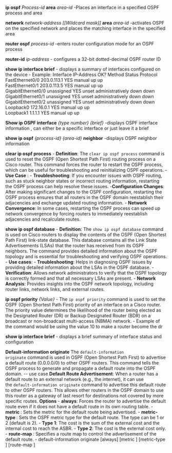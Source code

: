 **ip ospf** *Process-id* **area** *area-id*
	-Places an interface in a specified OSPF process and area
	
**network** *network-address*  *[[Wildcard mask]]*  **area** *area-id*
	-activates OSPF on the specified network and places the matching interface in the specified area
	
**router ospf** *process-id*
	-enters router configuration mode for an OSPF process
	
**router-id** *ip-address*
	-  configures a 32-bit dotted-decimal OSPF router ID

**show ip interface brief**
	-  displays a summary of interfaces configured on the device
		- Example:
			Interface IP-Address OK? Method Status Protocol  
			FastEthernet0/0 203.0.113.1 YES manual up up  
			FastEthernet0/1 203.0.113.5 YES manual up up  
			GigabitEthernet0/0 unassigned YES unset administratively down down  
			GigabitEthernet0/1 unassigned YES unset administratively down down  
			GigabitEthernet0/2 unassigned YES unset administratively down down  
			Loopback0 172.16.0.1 YES manual up up  
			Loopback1 1.1.1.1 YES manual up up

**Show ip OSPF interface**  *{type number}* *{brief}*
	-displays OSPF interface information , can either be a specific interface or just leave it a brief
	
**show ip ospf** *{process-id} {area-id}* **neighbor**
	-displays OSPF neighbor information

**clear ip ospf process**
	- **Definition**: The `clear ip ospf process` command is used to reset the OSPF (Open Shortest Path First) routing process on a Cisco router. This command forces the router to restart the OSPF process, which can be useful for troubleshooting and reinitializing OSPF operations.
		- **Use Case** :
		- **Troubleshooting**: If you encounter issues with OSPF routing, such as stuck neighbor states or incorrect routing information, restarting the OSPF process can help resolve these issues.
		-**Configuration Changes**: After making significant changes to the OSPF configuration, restarting the OSPF process ensures that all routers in the OSPF domain reestablish their adjacencies and exchange updated routing information.
		- **Network Convergence**: In some cases, restarting the OSPF process can speed up network convergence by forcing routers to immediately reestablish adjacencies and recalculate routes.

**show ip ospf database**
	- **Definition**: The `show ip ospf database` command is used on Cisco routers to display the contents of the OSPF (Open Shortest Path First) link-state database. This database contains all the Link State Advertisements (LSAs) that the router has received from its OSPF neighbors. The command provides detailed information about the OSPF topology and is essential for troubleshooting and verifying OSPF operations.
		- **Use cases**:
		- **Troubleshooting**: Helps in diagnosing OSPF issues by providing detailed information about the LSAs in the OSPF database.
		-  **Verification**: Allows network administrators to verify that the OSPF topology is correctly formed and that all necessary LSAs are present.
		- **Network Analysis**: Provides insights into the OSPF network topology, including router links, network links, and external routes.
	

**ip ospf priority** *{Value}* 
	- The `ip ospf priority` command is used to set the OSPF (Open Shortest Path First) priority of an interface on a Cisco router. The priority value determines the likelihood of the router being elected as the Designated Router (DR) or Backup Designated Router (BDR) on a broadcast or non-broadcast multi-access (NBMA) network.
		- Example of the command would be using the value 10 to make a router become the dr


**show ip interface brief**
	- displays a brief summary of interface status and configuration

**Default-information originate**
	The `default-information originate` command is used in OSPF (Open Shortest Path First) to advertise a default route (0.0.0.0/0) to other OSPF routers. This command tells the OSPF process to generate and propagate a default route into the OSPF domain.
		-- use case
		**Default Route Advertisement**: When a router has a default route to an external network (e.g., the internet), it can use the `default-information originate` command to advertise this default route to other OSPF routers. This allows other routers in the OSPF domain to use this router as a gateway of last resort for destinations not covered by more specific routes.
			**Options**
			- **always**: Forces the router to advertise the default route even if it does not have a default route in its own routing table.
			- **metric <value>**: Sets the metric for the default route being advertised.
			- **metric-type <type>**: Sets the OSPF metric type for the default route. The type can be 1 or 2 (default is 2).
		    - **Type 1**: The cost is the sum of the external cost and the internal cost to reach the ASBR.
		    - **Type 2**: The cost is the external cost only.
			- **route-map <map-name>**: Specifies a route map to control the advertisement of the default route.
			-  default-information originate [always] [metric <value>] [metric-type <type>] [route-map <map-name>]

    


